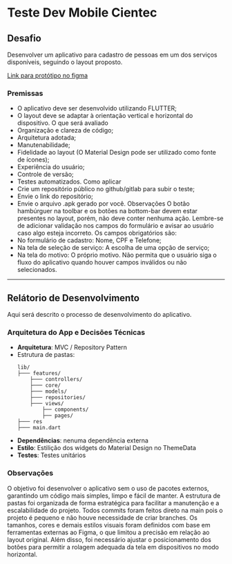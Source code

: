 # Teste Dev Mobile Cientec

## Desafio
Desenvolver um aplicativo para cadastro de pessoas em um dos serviços disponíveis, seguindo o layout proposto.

[Link para protótipo no figma](https://www.figma.com/proto/SjRzvgAi4EHBAnPXngrBnk/Teste-Dev-Mobile?type=design&node-id=1-2773&scaling=min-zoom&page-id=0%3A1&starting-point-node-id=1%3A2800&t=GV7ig0UZ4YBrXIGV-1)

### Premissas
- O aplicativo deve ser desenvolvido utilizando FLUTTER;
- O layout deve se adaptar à orientação vertical e horizontal do dispositivo.
O que será avaliado
- Organização e clareza de código;
- Arquitetura adotada;
- Manutenabilidade;
- Fidelidade ao layout (O Material Design pode ser utilizado como fonte de ícones);
- Experiência do usuário;
- Controle de versão;
- Testes automatizados.
Como aplicar
- Crie um repositório público no github/gitlab para subir o teste;
- Envie o link do repositório;
- Envie o arquivo .apk gerado por você.
Observações
O botão hambúrguer na toolbar e os botões na bottom-bar devem estar presentes no layout, porém, não
deve conter nenhuma ação.
Lembre-se de adicionar validação nos campos do formulário e avisar ao usuário caso algo esteja incorreto.
Os campos obrigatórios são:
- No formulário de cadastro: Nome, CPF e Telefone;
- Na tela de seleção de serviço: A escolha de uma opção de serviço;
- Na tela do motivo: O próprio motivo.
Não permita que o usuário siga o fluxo do aplicativo quando houver campos inválidos ou não selecionados.

--------------------------------------------------------------------

## Relátorio de Desenvolvimento
Aqui será descrito o processo de desenvolvimento do aplicativo.

### Arquitetura do App e Decisões Técnicas

- **Arquitetura**: MVC / Repository Pattern
- Estrutura de pastas:
    ```
    lib/
    ├─── features/
        ├─── controllers/
        ├─── core/
        ├─── models/
        ├─── repositories/
        ├─── views/
            ├── components/
            ├── pages/
    ├─── res
    ├─── main.dart
    ```
- **Dependências**: nenuma dependência externa
- **Estilo**: Estilição dos widgets do Material Design no ThemeData
- **Testes**: Testes unitários

### Observações
O objetivo foi desenvolver o aplicativo sem o uso de pacotes externos, garantindo um código mais simples, limpo e fácil de manter. A estrutura de pastas foi organizada de forma estratégica para facilitar a manutenção e a escalabilidade do projeto.
Todos commits foram feitos direto na main pois o projeto é pequeno e não houve necessidade de criar branches.
Os tamanhos, cores e demais estilos visuais foram definidos com base em ferramentas externas ao Figma, o que limitou a precisão em relação ao layout original.
Além disso, foi necessário ajustar o posicionamento dos botões para permitir a rolagem adequada da tela em dispositivos no modo horizontal.
